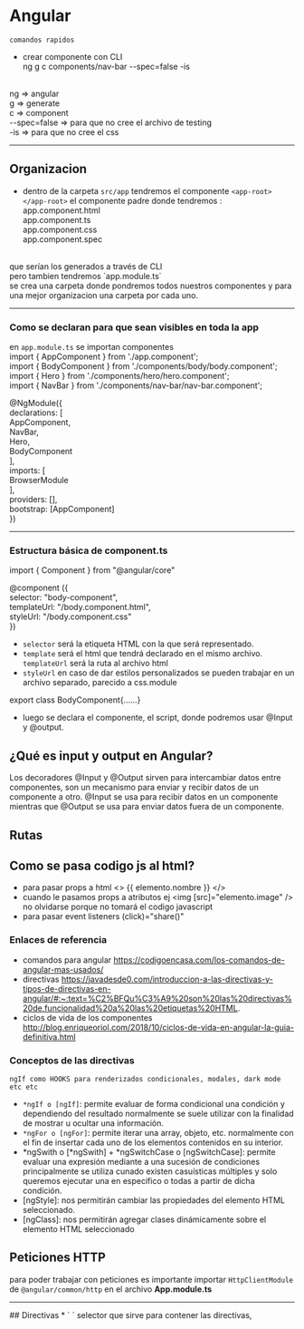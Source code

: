 # Angular

`comandos rapidos`<br/>
* crear componente con CLI <br/>
ng g c components/nav-bar --spec=false -is
<br/>
ng => angular<br/>
g => generate<br/>
c => component<br/>
--spec=false => para que no cree el archivo de testing <br/>
-is => para que no cree el css<br/>
<hr/>

## Organizacion
* dentro de la carpeta `src/app` tendremos el componente `<app-root></app-root>` el componente padre donde tendremos :<br/>
app.component.html<br/>
app.component.ts<br/>
app.component.css<br/>
app.component.spec<br/>
<br/> 
que serían los generados a través de CLI <br/>
pero tambien tendremos `app.module.ts` <br/>
se crea una carpeta donde pondremos todos nuestros componentes y para una mejor organizacion una carpeta por cada uno.

<hr/>

### Como se declaran para que sean visibles en toda la app
en `app.module.ts` se importan componentes
<br/>
import { AppComponent } from './app.component';<br/>
import { BodyComponent } from './components/body/body.component';<br/>
import { Hero } from './components/hero/hero.component';<br/>
import { NavBar } from './components/nav-bar/nav-bar.component';<br/>

@NgModule({<br/>
  declarations: [<br/>
    AppComponent,<br/>
    NavBar,<br/>
    Hero,<br/>
    BodyComponent<br/>
  ],<br/>
  imports: [<br/>
    BrowserModule<br/>
  ],<br/>
  providers: [],<br/>
  bootstrap: [AppComponent]<br/>
})<br/>
<hr/>

### Estructura básica de component.ts
import { Component } from "@angular/core" <br/>

@component ({<br/>
  selector: "body-component",<br/>
  templateUrl: "/body.component.html",<br/>
  styleUrl: "/body.component.css"<br/>
})<br/>
* `selector` será la etiqueta HTML con la que será representado.
* `template` será el html que tendrá declarado en el mismo archivo. `templateUrl` será la ruta al archivo html 
* `styleUrl` en caso de dar estilos personalizados se pueden trabajar en un archivo separado, parecido a css.module

export class BodyComponent{......}<br/>
* luego se declara el componente, el script, donde podremos usar @Input y @output.
## ¿Qué es input y output en Angular?
Los decoradores @Input y @Output sirven para intercambiar datos entre componentes, son un mecanismo para enviar y recibir datos de un componente a otro. @Input se usa para recibir datos en un componente mientras que @Output se usa para enviar datos fuera de un componente.


## Rutas

## Como se pasa codigo js al html?
* para pasar props a html <> {{ elemento.nombre }} </> <br/>
* cuando le pasamos props a atributos ej <img [src]="elemento.image" /> no olvidarse porque no tomará el codigo javascript<br/>
* para pasar event listeners (click)="share()" <br/>



### Enlaces de referencia

* comandos para angular https://codigoencasa.com/los-comandos-de-angular-mas-usados/
* directivas https://javadesde0.com/introduccion-a-las-directivas-y-tipos-de-directivas-en-angular/#:~:text=%C2%BFQu%C3%A9%20son%20las%20directivas%20de,funcionalidad%20a%20las%20etiquetas%20HTML.
* ciclos de vida de los componentes http://blog.enriqueoriol.com/2018/10/ciclos-de-vida-en-angular-la-guia-definitiva.html


### Conceptos de las directivas

`ngIf como HOOKS para renderizados condicionales, modales, dark mode etc etc`

* `*ngIf o [ngIf]`: permite evaluar de forma condicional una condición y dependiendo del resultado normalmente se suele utilizar con la finalidad de mostrar u ocultar una información.
* `*ngFor o [ngFor]`: permite iterar una array, objeto, etc. normalmente con el fin de insertar cada uno de los elementos contenidos en su interior.
* *ngSwith o [*ngSwith] + *ngSwitchCase o [ngSwitchCase]: permite evaluar una expresión mediante a una sucesión de condiciones principalmente se utiliza cunado existen casuísticas múltiples y solo queremos ejecutar una en especifico o todas a partir de dicha condición.
* [ngStyle]: nos permitirán cambiar las propiedades del elemento HTML seleccionado.
* [ngClass]: nos permitirán agregar clases dinámicamente sobre el elemento HTML seleccionado

## Peticiones HTTP
para poder trabajar con peticiones es importante importar `HttpClientModule` de `@angular/common/http` en el archivo **App.module.ts** 
<hr/>
## Directivas
* ` <ng-container></ng-container> ` selector que sirve para contener las directivas, 
